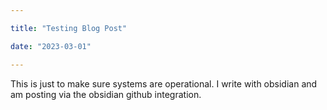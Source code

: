 ```yaml
---

title: "Testing Blog Post"

date: "2023-03-01"

---
```


This is just to make sure systems are operational. I write with obsidian and am posting via the obsidian github integration.